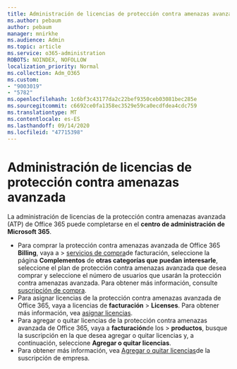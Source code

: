 ```yaml
---
title: Administración de licencias de protección contra amenazas avanzada
ms.author: pebaum
author: pebaum
manager: mnirkhe
ms.audience: Admin
ms.topic: article
ms.service: o365-administration
ROBOTS: NOINDEX, NOFOLLOW
localization_priority: Normal
ms.collection: Adm_O365
ms.custom:
- "9003019"
- "5782"
ms.openlocfilehash: 1c6bf3c43177da2c22bef9350ceb03081bec285e
ms.sourcegitcommit: c6692ce0fa1358ec3529e59ca0ecdfdea4cdc759
ms.translationtype: MT
ms.contentlocale: es-ES
ms.lasthandoff: 09/14/2020
ms.locfileid: "47715398"
---
```

# <a name="advanced-threat-protection-license-management"></a>Administración de licencias de protección contra amenazas avanzada

La administración de licencias de la protección contra amenazas avanzada (ATP) de Office 365 puede completarse en el  **centro de administración de Microsoft 365**.

- Para comprar la protección contra amenazas avanzada de Office 365 **Billing**, vaya a  >  [servicios de compra](https://go.microsoft.com/fwlink/p/?linkid=868433)de facturación, seleccione la página **Complementos** de **otras categorías que puedan interesarle**, seleccione el plan de protección contra amenazas avanzada que desea comprar y seleccione el número de usuarios que usarán la protección contra amenazas avanzada. Para obtener más información, consulte [suscripción de compra](https://docs.microsoft.com/microsoft-365/commerce/subscriptions/upgrade-to-different-plan).
- Para asignar licencias de la protección contra amenazas avanzada de Office 365, vaya a licencias de **facturación**  >  **Licenses**. Para obtener más información, vea  [asignar licencias](https://docs.microsoft.com/microsoft-365/admin/manage/assign-licenses-to-users).  
- Para agregar o quitar licencias de la protección contra amenazas avanzada de Office 365, vaya a **facturación**de los  >  **productos**, busque la suscripción en la que desea agregar o quitar licencias y, a continuación, seleccione **Agregar o quitar licencias**.  
- Para obtener más información, vea [Agregar o quitar licencias](https://docs.microsoft.com/microsoft-365/commerce/licenses/buy-licenses?view=o365-worldwide#add-or-remove-licenses-for-your-business-subscription)de la suscripción de empresa.

